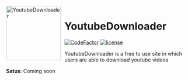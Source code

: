 <img width="150" height="150" align="left" style="float: left; margin: 0 10px 0 0;" alt="YoutubeDownloader" src="https://img.icons8.com/ios/344/youtube-live.png">

# YoutubeDownloader

[![CodeFactor](https://www.codefactor.io/repository/github/supersweatytejas/youtubedownloader/badge/main)](https://www.codefactor.io/repository/github/supersweatytejas/youtubedownloader/overview/main)
[![license](https://nuggies.js.org/assets/img/license.ade17f5e.svg)](https://github.com/SuperSweatyTejas/YouTubeDownloader/blob/main/LICENSE)


YoutubeDownloader is a free to use site in which users are able to download youtube videos

**Satus**: Coming soon
